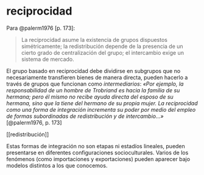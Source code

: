 # reciprocidad
Para @palerm1976 [p. 173]:

>La reciprocidad asume la existencia de grupos dispuestos simétricamente; la redistribución depende de la presencia de un cierto grado de centralización del grupo; el intercambio exige un sistema de mercado.

El grupo basado en reciprocidad debe dividirse en subgrupos que no necesariamente transfieren bienes de manera directa, pueden hacerlo a través de grupos que funcionan como *intermediarios*: *«Por ejemplo, la responsabilidad de un hombre de Trobriand es hacia la familia de su hermana; pero él mismo no recibe ayuda directa del esposo de su hermana, sino que la tiene del hermano de su propia mujer. La reciprocidad como una forma de integración incrementa su poder por medio del empleo de formas subordinadas de redistribución y de intercambio...»* [@palerm1976, p. 173]

[[redistribución]]

Estas formas de integración no son etapas ni estadíos lineales, pueden presentarse en diferentes configuraciones socioculturales. Varios de los fenómenos (como importaciones y exportaciones) pueden aparecer bajo modelos distintos a los que conocemos.
